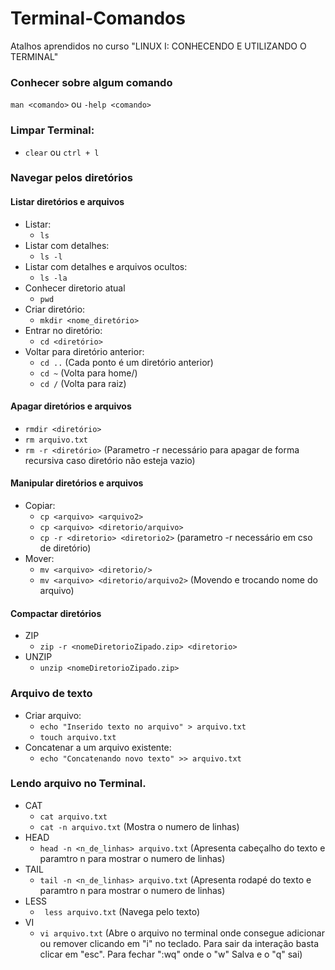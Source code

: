 # Terminal-Comandos
Atalhos aprendidos no curso "LINUX I: CONHECENDO E UTILIZANDO O TERMINAL"


### Conhecer sobre algum comando
`man <comando>` ou `-help <comando>`

### Limpar Terminal:
- `clear` ou `ctrl + l`

### Navegar pelos diretórios

#### Listar diretórios e arquivos
- Listar:
  - `ls`
- Listar com detalhes:
  - `ls -l`
- Listar com detalhes e arquivos ocultos:
  -  `ls -la`
- Conhecer diretorio atual
  - `pwd`
- Criar diretório:
  -  `mkdir <nome_diretório>`
- Entrar no diretório:
  - `cd <diretório>`
- Voltar para diretório anterior:
  - `cd ..` (Cada ponto é um diretório anterior)
  - `cd ~` (Volta para home/<usuario>)
  - `cd /` (Volta para raiz)  
#### Apagar diretórios e arquivos
  - `rmdir <diretório>`
  - `rm arquivo.txt`
  - `rm -r <diretório>` (Parametro -r necessário para apagar de forma recursiva caso diretório não esteja vazio)
#### Manipular diretórios e arquivos
  - Copiar:    
    - `cp <arquivo> <arquivo2>`
    - `cp <arquivo> <diretorio/arquivo>`
    - `cp -r <diretorio> <diretorio2>` (parametro -r necessário em cso de diretório)
  - Mover:
    - `mv <arquivo> <diretorio/>`
    - `mv <arquivo> <diretorio/arquivo2>` (Movendo e trocando nome do arquivo)
#### Compactar diretórios
  - ZIP
    - `zip -r <nomeDiretorioZipado.zip> <diretorio>`
  - UNZIP
    - `unzip <nomeDiretorioZipado.zip>`
  
### Arquivo de texto
- Criar arquivo:
  - `echo "Inserido texto no arquivo" > arquivo.txt`
  - `touch arquivo.txt`
- Concatenar a um arquivo existente:
  - `echo "Concatenando novo texto" >> arquivo.txt`

### Lendo arquivo no Terminal.
- CAT
  - `cat arquivo.txt`
  - `cat -n arquivo.txt` (Mostra o numero de linhas)
- HEAD
  - `head -n <n_de_linhas> arquivo.txt` (Apresenta cabeçalho do texto e paramtro n para mostrar o numero de linhas)
- TAIL
  - `tail -n <n_de_linhas> arquivo.txt` (Apresenta rodapé do texto e paramtro n para mostrar o numero de linhas)
- LESS
  - ` less arquivo.txt` (Navega pelo texto)
- VI
  - `vi arquivo.txt` (Abre o arquivo no terminal onde consegue adicionar ou remover clicando em "i" no teclado. Para sair da interação basta clicar em "esc". Para fechar ":wq" onde o "w" Salva e o "q" sai)
  
  
  
